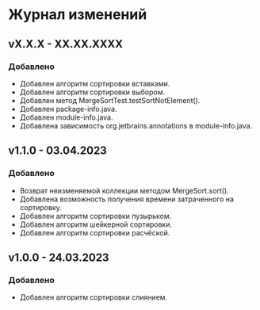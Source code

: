 # Журнал изменений
## vX.X.X - XX.XX.XXXX
### Добавлено
* Добавлен алгоритм сортировки вставками.
* Добавлен алгоритм сортировки выбором.
* Добавлен метод MergeSortTest.testSortNotElement().
* Добавлен package-info.java.
* Добавлен module-info.java.
* Добавлена зависимость org.jetbrains.annotations в module-info.java.

## v1.1.0 - 03.04.2023
### Добавлено
* Возврат неизменяемой коллекции методом MergeSort.sort().
* Добавлена возможность получения времени затраченного на сортировку. 
* Добавлен алгоритм сортировки пузырьком.
* Добавлен алгоритм шейкерной сортировки.
* Добавлен алгоритм сортировки расчёской.

## v1.0.0 - 24.03.2023
### Добавлено
* Добавлен алгоритм сортировки слиянием.
